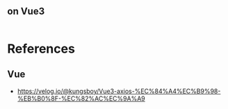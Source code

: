 ## on Vue3

```bash

```

# References

## Vue

* https://velog.io/@kungsboy/Vue3-axios-%EC%84%A4%EC%B9%98-%EB%B0%8F-%EC%82%AC%EC%9A%A9